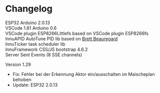 # Changelog

ESP32 Arduino 2.0.13\
VSCode 1.81 Arduino 0.6\
VSCode plugin ESP8266Littlefs based on VSCode plugin ESP8266fs\
InnuAPID AutoTune PID lib based on [Brett Beauregard](https://github.com/br3ttb/Arduino-PID-Library)\
InnuTicker task scheduler lib\
InnuFramework CSS/JS bootstrap 4.6.2\
Server Sent Events (8 SSE channels)

Version 1.29

* Fix:          Fehler bei der Erkennung Aktor ein/ausschalten im Maischeplan behoben
* Update:       ESP32 2.0.13
